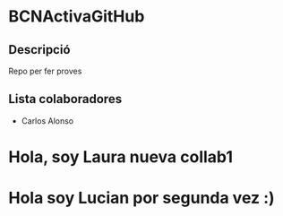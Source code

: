 # BCNActivaGitHub

## Descripció

Repo per fer proves

## Lista colaboradores

- Carlos Alonso

# Hola, soy Laura nueva collab1 #
# Hola soy Lucian por segunda vez :)
